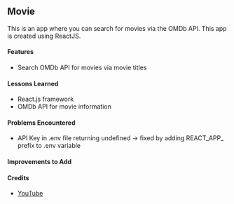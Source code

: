 ## Movie
This is an app where you can search for movies via the OMDb API. This app is created using ReactJS.


<h4>Features</h4>
  <ul>
    <li> Search OMDb API for movies via movie titles
  </ul>

<h4>Lessons Learned</h4>
  <ul>
    <li> React.js framework
    <li> OMDb API for movie information
  </ul> 
  
<h4>Problems Encountered</h4>
  <ul>
    <li> API Key in .env file returning undefined -> fixed by adding REACT_APP_ prefix to .env variable
  </ul>

<h4>Improvements to Add</h4>
  <ul>
  </ul>

<h4>Credits</h4>
  <ul>
    <li><a href="https://www.youtube.com/watch?v=b9eMGE7QtTk&t=865">YouTube</a>
  </ul>